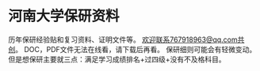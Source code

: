 # 河南大学保研资料
历年保研经验贴和复习资料、证明文件等。
欢迎联系767918963@qq.com共创。
DOC，PDF文件无法在线看，请下载后再看。
保研细则可能会有轻微变动。但是想保研主要就三点：满足学习成绩排名+过四级+没有不及格科目。 
